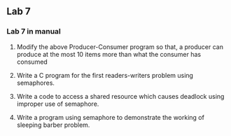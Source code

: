 ## Lab 7

### Lab 7 in manual

1.  Modify the above Producer-Consumer program so that, a producer can produce at the most
    10 items more than what the consumer has consumed

2.  Write a C program for the first readers-writers problem using semaphores.

3.  Write a code to access a shared resource which causes deadlock using improper use of
    semaphore.

4.  Write a program using semaphore to demonstrate the working of sleeping barber problem.
